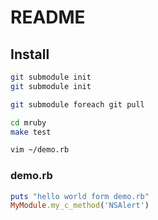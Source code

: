 # README

## Install

```bash
git submodule init
git submodule init

git submodule foreach git pull

cd mruby
make test

vim ~/demo.rb
```

### demo.rb

```ruby
puts "hello world form demo.rb"
MyModule.my_c_method('NSAlert')
```
